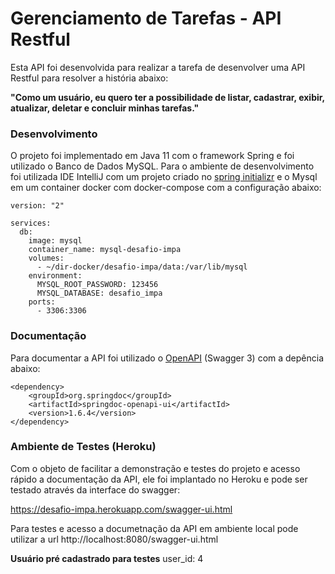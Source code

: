 # Gerenciamento de Tarefas - API Restful

Esta API foi desenvolvida para realizar a tarefa de desenvolver uma API Restful para resolver a história abaixo:

**"Como um usuário, eu quero ter a possibilidade de listar, cadastrar, exibir, atualizar, deletar e concluir minhas tarefas."**

### Desenvolvimento

O projeto foi implementado em Java 11 com o framework Spring e foi utilizado o Banco de Dados MySQL. Para o ambiente de desenvolvimento foi utilizada IDE IntelliJ com um projeto criado no [spring initializr](https://start.spring.io/) e o Mysql em um container docker com docker-compose com a configuração abaixo:

~~~
version: "2"

services:
  db:
    image: mysql
    container_name: mysql-desafio-impa
    volumes:
      - ~/dir-docker/desafio-impa/data:/var/lib/mysql
    environment:
      MYSQL_ROOT_PASSWORD: 123456
      MYSQL_DATABASE: desafio_impa
    ports:
      - 3306:3306
~~~

### Documentação

Para documentar a API foi utilizado o [OpenAPI](https://www.openapis.org/) (Swagger 3) com a depência abaixo:

~~~
<dependency>
    <groupId>org.springdoc</groupId>
    <artifactId>springdoc-openapi-ui</artifactId>
    <version>1.6.4</version>
</dependency>
~~~



### Ambiente de Testes (Heroku)

Com o objeto de facilitar a demonstração e testes do projeto e acesso rápido a documentação da API, ele foi implantado no Heroku e pode ser testado através da interface do swagger:

https://desafio-impa.herokuapp.com/swagger-ui.html

Para testes e acesso a documetnação da API em ambiente local pode utilizar a url http://localhost:8080/swagger-ui.html

**Usuário pré cadastrado para testes** user_id: 4






